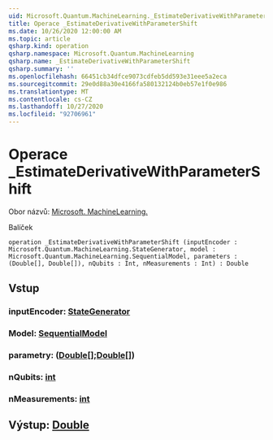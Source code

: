 ```yaml
---
uid: Microsoft.Quantum.MachineLearning._EstimateDerivativeWithParameterShift
title: Operace _EstimateDerivativeWithParameterShift
ms.date: 10/26/2020 12:00:00 AM
ms.topic: article
qsharp.kind: operation
qsharp.namespace: Microsoft.Quantum.MachineLearning
qsharp.name: _EstimateDerivativeWithParameterShift
qsharp.summary: ''
ms.openlocfilehash: 66451cb34dfce9073cdfeb5dd593e31eee5a2eca
ms.sourcegitcommit: 29e0d88a30e4166fa580132124b0eb57e1f0e986
ms.translationtype: MT
ms.contentlocale: cs-CZ
ms.lasthandoff: 10/27/2020
ms.locfileid: "92706961"
---
```

# <a name="_estimatederivativewithparametershift-operation"></a>Operace _EstimateDerivativeWithParameterShift

Obor názvů: [Microsoft. MachineLearning.](xref:Microsoft.Quantum.MachineLearning)

Balíček [](https://nuget.org/packages/)




```qsharp
operation _EstimateDerivativeWithParameterShift (inputEncoder : Microsoft.Quantum.MachineLearning.StateGenerator, model : Microsoft.Quantum.MachineLearning.SequentialModel, parameters : (Double[], Double[]), nQubits : Int, nMeasurements : Int) : Double
```


## <a name="input"></a>Vstup

### <a name="inputencoder--stategenerator"></a>inputEncoder: [StateGenerator](xref:Microsoft.Quantum.MachineLearning.StateGenerator)




### <a name="model--sequentialmodel"></a>Model: [SequentialModel](xref:Microsoft.Quantum.MachineLearning.SequentialModel)




### <a name="parameters--doubledouble"></a>parametry: ([Double](xref:microsoft.quantum.lang-ref.double)[];[Double](xref:microsoft.quantum.lang-ref.double)[])




### <a name="nqubits--int"></a>nQubits: [int](xref:microsoft.quantum.lang-ref.int)




### <a name="nmeasurements--int"></a>nMeasurements: [int](xref:microsoft.quantum.lang-ref.int)





## <a name="output--double"></a>Výstup: [Double](xref:microsoft.quantum.lang-ref.double)

